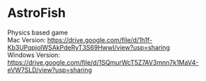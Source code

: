 # AstroFish
Physics based game  
Mac Version: https://drive.google.com/file/d/1h1f-Kb3UPqpjolWSAkPdeRyT3S69HwwI/view?usp=sharing  
Windows Version: https://drive.google.com/file/d/1SQmurWcT5Z7AV3mnn7k1MaV4-eVW7SLD/view?usp=sharing
